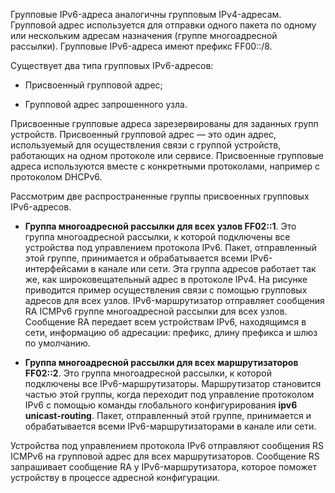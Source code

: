 Групповые IPv6-адреса аналогичны групповым IPv4-адресам. Групповой адрес используется для отправки одного пакета по одному или нескольким адресам назначения (группе многоадресной рассылки). Групповые IPv6-адреса имеют префикс FF00::/8.

Существует два типа групповых IPv6-адресов:

- Присвоенный групповой адрес;

- Групповой адрес запрошенного узла.

Присвоенные групповые адреса зарезервированы для заданных групп устройств. Присвоенный групповой адрес — это один адрес, используемый для осуществления связи с группой устройств, работающих на одном протоколе или сервисе. Присвоенные групповые адреса используются вместе с конкретными протоколами, например с протоколом DHCPv6.

Рассмотрим две распространенные группы присвоенных групповых IPv6-адресов.

- **Группа многоадресной рассылки для всех узлов FF02::1**. Это группа многоадресной рассылки, к которой подключены все устройства под управлением протокола IPv6. Пакет, отправленный этой группе, принимается и обрабатывается всеми IPv6-интерфейсами в канале или сети. Эта группа адресов работает так же, как широковещательный адрес в протоколе IPv4. На рисунке приводится пример осуществления связи с помощью групповых адресов для всех узлов. IPv6-маршрутизатор отправляет сообщения RA ICMPv6 группе многоадресной рассылки для всех узлов. Сообщение RA передает всем устройствам IPv6, находящимся в сети, информацию об адресации: префикс, длину префикса и шлюз по умолчанию.

- **Группа многоадресной рассылки для всех маршрутизаторов FF02::2**. Это группа многоадресной рассылки, к которой подключены все IPv6-маршрутизаторы. Маршрутизатор становится частью этой группы, когда переходит под управление протоколом IPv6 с помощью команды глобального конфигурирования **ipv6 unicast-routing**. Пакет, отправленный этой группе, принимается и обрабатывается всеми IPv6-маршрутизаторами в канале или сети.

Устройства под управлением протокола IPv6 отправляют сообщения RS ICMPv6 на групповой адрес для всех маршрутизаторов. Сообщение RS запрашивает сообщение RA у IPv6-маршрутизатора, которое поможет устройству в процессе адресной конфигурации.